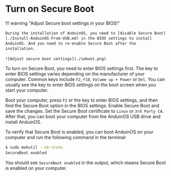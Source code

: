 # Turn on Secure Boot

!!! warning "Adjust Secure boot settings in your BIOS!"

    During the installation of AnduinOS, you need to [disable Secure Boot](./Install-AnduinOS-From-USB.md) in the BIOS settings to install AnduinOS. And you need to re-enable Secure Boot after the installation.

    ![Adjust secure boot settings](./seboot.png)

To turn on Secure Boot, you need to enter BIOS settings first. The key to enter BIOS settings varies depending on the manufacturer of your computer. Common keys include `F2`, `F10`, `Volume up + Power` or `Del`. You can usually see the key to enter BIOS settings on the boot screen when you start your computer.

Boot your computer, press `F2` or the key to enter BIOS settings, and then find the Secure Boot option in the BIOS settings. Enable Secure Boot and save the changes. Set the Secure Boot certificate to `Linux` or `3rd Party CA`. After that, you can boot your computer from the AnduinOS USB drive and install AnduinOS.

To verify that Secure Boot is enabled, you can boot AnduinOS on your computer and run the following command in the terminal:

```bash title="Check Secure Boot status"
$ sudo mokutil --sb-state
SecureBoot enabled
```

You should see `SecureBoot enabled` in the output, which means Secure Boot is enabled on your computer.
